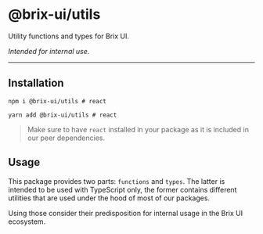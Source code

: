 # @brix-ui/utils

Utility functions and types for Brix UI.

_Intended for internal use._

---

## Installation

```shell script
npm i @brix-ui/utils # react
```

```shell script
yarn add @brix-ui/utils # react
```

> Make sure to have `react` installed in your package as it is included in our peer dependencies.

## Usage

This package provides two parts: `functions` and `types`. The latter is intended to be used with TypeScript only,
the former contains different utilities that are used under the hood of most of our packages.

Using those consider their predisposition for internal usage in the Brix UI ecosystem.
